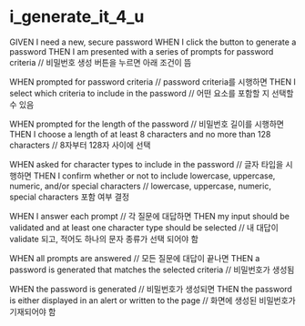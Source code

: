 # i_generate_it_4_u

GIVEN I need a new, secure password
WHEN I click the button to generate a password
THEN I am presented with a series of prompts for password criteria
// 비밀번호 생성 버튼을 누르면 아래 조건이 뜸

WHEN prompted for password criteria
// password criteria를 시행하면
THEN I select which criteria to include in the password
// 어떤 요소를 포함할 지 선택할 수 있음

WHEN prompted for the length of the password
// 비밀번호 길이를 시행하면
THEN I choose a length of at least 8 characters and no more than 128 characters
// 8자부터 128자 사이에 선택

WHEN asked for character types to include in the password
// 글자 타입을 시행하면
THEN I confirm whether or not to include lowercase, uppercase, numeric, and/or special characters
// lowercase, uppercase, numeric, special characters 포함 여부 결정

WHEN I answer each prompt
// 각 질문에 대답하면
THEN my input should be validated and at least one character type should be selected
// 내 대답이 validate 되고, 적어도 하나의 문자 종류가 선택 되어야 함

WHEN all prompts are answered
// 모든 질문에 대답이 끝나면
THEN a password is generated that matches the selected criteria
// 비밀번호가 생성됨

WHEN the password is generated
// 비밀번호가 생성되면
THEN the password is either displayed in an alert or written to the page
// 화면에 생성된 비밀번호가 기재되어야 함 

